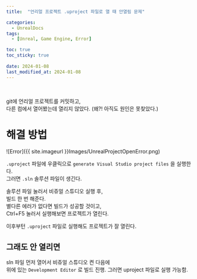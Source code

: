 ```yaml
---
title:  "언리얼 프로젝트 .uproject 파일로 열 때 안열림 문제"

categories:
  - UnrealDocs
tags:
  - [Unreal, Game Engine, Error]

toc: true
toc_sticky: true
 
date: 2024-01-08
last_modified_at: 2024-01-08
---
```


<br>


git에 언리얼 프로젝트를 커밋하고,  
다른 컴에서 열어봤는데 열리지 않았다. (왜?! 아직도 원인은 못찾았다.)  

# 해결 방법

![Error]({{ site.imageurl }}Images/UnrealProjectOpenError.png)  

`.uproject` 파일에 우클릭으로 `generate Visual Studio project files` 을 실행한다.  
그러면 `.sln` 솔루션 파일이 생긴다.  

솔루션 파일 눌러서 비쥬얼 스튜디오 실행 후,  
빌드 한 번 해준다.  
별다른 에러가 없다면 빌드가 성공할 것이고,  
Ctrl+F5 눌러서 실행해보면 프로젝트가 열린다.  

이후부턴 `.uproject` 파일로 실행해도 프로젝트가 잘 열린다.  

## 그래도 안 열리면

sln 파일 먼저 열어서 비쥬얼 스튜디오 켠 다음에  
위에 있는 `Development Editor` 로 빌드 진행.
그러면 uproject 파일로 실행 가능함.